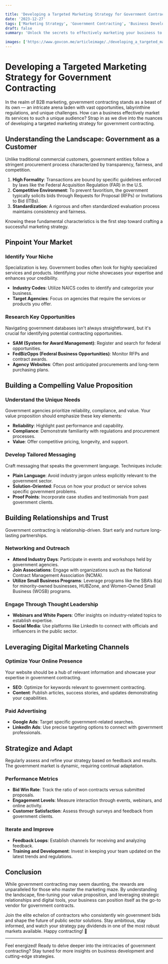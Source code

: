```yaml
---

title: 'Developing a Targeted Marketing Strategy for Government Contracting'
date: '2023-12-27'
tags: ['Marketing Strategy', 'Government Contracting', 'Business Development']
draft: false
summary: 'Unlock the secrets to effectively marketing your business to government entities with a targeted strategy designed specifically for government contracting.'

images: ['https://www.govcon.me/articleimage/./developing_a_targeted_marketing_strategy_for_government_contracting.webp']
---
```


# Developing a Targeted Marketing Strategy for Government Contracting

In the realm of B2B marketing, government contracting stands as a beast of its own — an intricate arena laden with vast opportunities, labyrinthine regulations, and unique challenges. How can a business effectively market its services to such a unique audience? Strap in as we dive into the nuances of developing a targeted marketing strategy for government contracting. 

## Understanding the Landscape: Government as a Customer

Unlike traditional commercial customers, government entities follow a stringent procurement process characterized by transparency, fairness, and competition. 

1. **High Formality**: Transactions are bound by specific guidelines enforced by laws like the Federal Acquisition Regulation (FAR) in the U.S.
2. **Competitive Environment**: To prevent favoritism, the government typically solicits bids through Requests for Proposal (RFPs) or Invitations to Bid (ITBs).
3. **Standardization**: A rigorous and often standardized evaluation process maintains consistency and fairness.

Knowing these fundamental characteristics is the first step toward crafting a successful marketing strategy.

## Pinpoint Your Market

### Identify Your Niche

Specialization is key. Government bodies often look for highly specialized services and products. Identifying your niche showcases your expertise and enhances your credibility. 

- **Industry Codes**: Utilize NAICS codes to identify and categorize your business.
- **Target Agencies**: Focus on agencies that require the services or products you offer.

### Research Key Opportunities

Navigating government databases isn't always straightforward, but it's crucial for identifying potential contracting opportunities. 

- **SAM (System for Award Management)**: Register and search for federal opportunities.
- **FedBizOpps (Federal Business Opportunities)**: Monitor RFPs and contract awards.
- **Agency Websites**: Often post anticipated procurements and long-term purchasing plans.

## Building a Compelling Value Proposition

### Understand the Unique Needs

Government agencies prioritize reliability, compliance, and value. Your value proposition should emphasize these key elements:

- **Reliability**: Highlight past performance and capability.
- **Compliance**: Demonstrate familiarity with regulations and procurement processes.
- **Value**: Offer competitive pricing, longevity, and support.

### Develop Tailored Messaging

Craft messaging that speaks the government language. Techniques include:

- **Plain Language**: Avoid industry jargon unless explicitly relevant to the government sector.
- **Solution-Oriented**: Focus on how your product or service solves specific government problems.
- **Proof Points**: Incorporate case studies and testimonials from past government clients.

## Building Relationships and Trust

Government contracting is relationship-driven. Start early and nurture long-lasting partnerships.

### Networking and Outreach

- **Attend Industry Days**: Participate in events and workshops held by government agencies.
- **Join Associations**: Engage with organizations such as the National Contract Management Association (NCMA).
- **Utilize Small Business Programs**: Leverage programs like the SBA’s 8(a) for minority-owned businesses, HUBZone, and Women-Owned Small Business (WOSB) programs.

### Engage Through Thought Leadership 

- **Webinars and White Papers**: Offer insights on industry-related topics to establish expertise.
- **Social Media**: Use platforms like LinkedIn to connect with officials and influencers in the public sector.

## Leveraging Digital Marketing Channels

### Optimize Your Online Presence 

Your website should be a hub of relevant information and showcase your expertise in government contracting.

- **SEO**: Optimize for keywords relevant to government contracting.
- **Content**: Publish articles, success stories, and updates demonstrating your capabilities.

### Paid Advertising

- **Google Ads**: Target specific government-related searches.
- **LinkedIn Ads**: Use precise targeting options to connect with government professionals.

## Strategize and Adapt

Regularly assess and refine your strategy based on feedback and results. The government market is dynamic, requiring continual adaptation.

### Performance Metrics

- **Bid Win Rate**: Track the ratio of won contracts versus submitted proposals.
- **Engagement Levels**: Measure interaction through events, webinars, and online activity.
- **Customer Satisfaction**: Assess through surveys and feedback from government clients.

### Iterate and Improve

- **Feedback Loops**: Establish channels for receiving and analyzing feedback.
- **Training and Development**: Invest in keeping your team updated on the latest trends and regulations.

## Conclusion

While government contracting may seem daunting, the rewards are unparalleled for those who master the marketing maze. By understanding the landscape, fine-tuning your value proposition, and leveraging strategic relationships and digital tools, your business can position itself as the go-to vendor for government contracts. 

Join the elite echelon of contractors who consistently win government bids and shape the future of public sector solutions. Stay ambitious, stay informed, and watch your strategy pay dividends in one of the most robust markets available. Happy contracting! 🚀

---

Feel energized! Ready to delve deeper into the intricacies of government contracting? Stay tuned for more insights on business development and cutting-edge strategies.